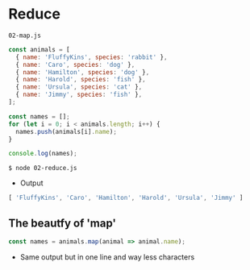 # Reduce
`02-map.js`

```js
const animals = [
  { name: 'FluffyKins', species: 'rabbit' },
  { name: 'Caro', species: 'dog' },
  { name: 'Hamilton', species: 'dog' },
  { name: 'Harold', species: 'fish' },
  { name: 'Ursula', species: 'cat' },
  { name: 'Jimmy', species: 'fish' },
];

const names = [];
for (let i = 0; i < animals.length; i++) {
  names.push(animals[i].name);
}

console.log(names);
```

`$ node 02-reduce.js`

* Output

```js
[ 'FluffyKins', 'Caro', 'Hamilton', 'Harold', 'Ursula', 'Jimmy' ]
```

## The beautfy of 'map'

```js
const names = animals.map(animal => animal.name);
```

* Same output but in one line and way less characters
